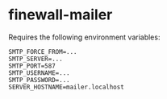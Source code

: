 # finewall-mailer

Requires the following environment variables:

```
SMTP_FORCE_FROM=...
SMTP_SERVER=...
SMTP_PORT=587
SMTP_USERNAME=...
SMTP_PASSWORD=...
SERVER_HOSTNAME=mailer.localhost
```